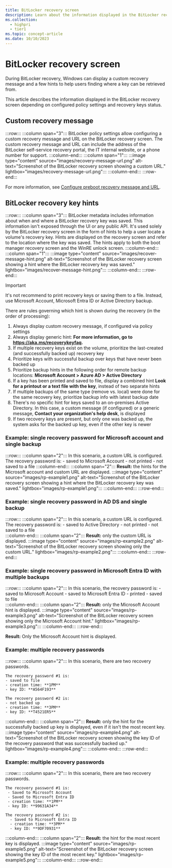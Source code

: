 ```yaml
---
title: BitLocker recovery screen
description: Learn about the information displayed in the BitLocker recovery screen depending on configured policy settings and recovery keys status.
ms.collection: 
  - highpri
  - tier1
ms.topic: concept-article
ms.date: 10/10/2023
---
```


# BitLocker recovery screen

During BitLocker recovery, Windows can display a custom recovery message and a few hints to help users finding where a key can be retrieved from.

This article describes the information displayed in the BitLocker recovery screen depending on configured policy settings and recovery keys status.

## Custom recovery message

:::row:::
  :::column span="3":::
    BitLocker policy settings allow configuring a custom recovery message and URL on the BitLocker recovery screen. The custom recovery message and URL can include the address of the BitLocker self-service recovery portal, the IT internal website, or a phone number for support.
  :::column-end:::
  :::column span="1":::
  :::image type="content" source="images/recovery-message-url.png" alt-text="Screenshot of the BitLocker recovery screen showing a custom URL." lightbox="images/recovery-message-url.png":::
  :::column-end:::
:::row-end:::

For more information, see [Configure preboot recovery message and URL](policy-settings.md?tabs=os#configure-preboot-recovery-message-and-url).

## BitLocker recovery key hints

:::row:::
  :::column span="3":::
    BitLocker metadata includes information about when and where a BitLocker recovery key was saved. This information isn't exposed through the UI or any public API. It's used solely by the BitLocker recovery screen in the form of hints to help a user locate a volume's recovery key. Hints are displayed on the recovery screen and refer to the location where the key was saved. The hints apply to both the boot manager recovery screen and the WinRE unlock screen.
  :::column-end:::
  :::column span="1":::
  :::image type="content" source="images/recover-message-hint.png" alt-text="Screenshot of the BitLocker recovery screen showing a hint where the BitLocker recovery key was saved." lightbox="images/recover-message-hint.png":::
  :::column-end:::
:::row-end:::

> [!IMPORTANT]
> It's not recommend to print recovery keys or saving them to a file. Instead, use Microsoft Account, Microsoft Entra ID or Active Directory backup.

There are rules governing which hint is shown during the recovery (in the order of processing):

1. Always display custom recovery message, if configured via policy settings
1. Always display generic hint: **For more information, go to https://aka.ms/recoverykeyfaq.**
1. If multiple recovery keys exist on the volume, prioritize the last-created (and successfully backed up) recovery key
1. Prioritize keys with successful backup over keys that have never been backed up
1. Prioritize backup hints in the following order for remote backup locations: **Microsoft Account > Azure AD > Active Directory**
1. If a key has been printed and saved to file, display a combined hint **Look for a printout or a text file with the key**, instead of two separate hints
1. If multiple backups of the same type (remove vs. local) were done for the same recovery key, prioritize backup info with latest backup date
1. There's no specific hint for keys saved to an on-premises Active Directory. In this case, a custom message (if configured) or a generic message, **Contact your organization's help desk**, is displayed
1. If two recovery keys are present, but only one was backed up, the system asks for the backed up key, even if the other key is newer

### Example: single recovery password for Microsoft account and single backup

:::row:::
  :::column span="2":::
    In this scenario, a custom URL is configured. The recovery password is:
      - saved to Microsoft Account
      - not printed
      - not saved to a file
  :::column-end:::
  :::column span="2":::
  **Result:** the hints for the Microsoft account and custom URL are displayed.
  :::image type="content" source="images/rp-example1.png" alt-text="Screenshot of the BitLocker recovery screen showing a hint where the BitLocker recovery key was saved." lightbox="images/rp-example1.png":::
  :::column-end:::
:::row-end:::

### Example: single recovery password in AD DS and single backup

:::row:::
  :::column span="2":::
    In this scenario, a custom URL is configured. The recovery password is:
    - saved to Active Directory
    - not printed
    - not saved to a file  
  :::column-end:::
  :::column span="2":::
  **Result:** only the custom URL is displayed.
  :::image type="content" source="images/rp-example2.png" alt-text="Screenshot of the BitLocker recovery screen showing only the custom URL." lightbox="images/rp-example2.png":::
  :::column-end:::
:::row-end:::

### Example: single recovery password in Microsoft Entra ID with multiple backups

:::row:::
  :::column span="2":::
    In this scenario, the recovery password is:
    - saved to Microsoft Account
    - saved to Microsoft Entra ID
    - printed
    - saved to file  
  :::column-end:::
  :::column span="2":::
  **Result:** only the Microsoft Account hint is displayed.
  :::image type="content" source="images/rp-example3.png" alt-text="Screenshot of the BitLocker recovery screen showing only the Microsoft Account hint." lightbox="images/rp-example3.png":::
  :::column-end:::
:::row-end:::

**Result:** Only the Microsoft Account hint is displayed.

### Example: multiple recovery passwords

:::row:::
  :::column span="2":::
    In this scenario, there are two recovery passwords.

    The recovery password #1 is:
    - saved to file
    - creation time: **1PM**
    - key ID: **A564F193**
    
    The recovery password #2 is:
    - not backed up
    - creation time: **3PM**
    - key ID: **T4521ER5**
  :::column-end:::
  :::column span="2":::
  **Result:** only the hint for the successfully backed up key is displayed, even if it isn't the most recent key.
  :::image type="content" source="images/rp-example4.png" alt-text="Screenshot of the BitLocker recovery screen showing the key ID of the recovery password that was successfully backed up." lightbox="images/rp-example4.png":::
  :::column-end:::
:::row-end:::

### Example: multiple recovery passwords

:::row:::
  :::column span="2":::
    In this scenario, there are two recovery passwords.

    The recovery password #1 is:
     - Saved to Microsoft Account
     - Saved to Microsoft Entra ID
     - creation time: **1PM**
     - key ID: **99631A34**
    
    The recovery password #2 is:
      - Saved to Microsoft Entra ID
      - creation time: **3PM**
      - key ID: **9DF70931**
  :::column-end:::
  :::column span="2":::
  **Result:** the hint for the most recent key is displayed.
  :::image type="content" source="images/rp-example5.png" alt-text="Screenshot of the BitLocker recovery screen showing the key ID of the most recent key." lightbox="images/rp-example5.png":::
  :::column-end:::
:::row-end:::
